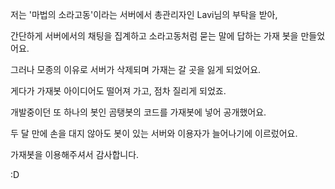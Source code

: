 저는 '마법의 소라고동'이라는 서버에서 총관리자인 Lavi님의 부탁을 받아,

간단하게 서버에서의 채팅을 집계하고 소라고동처럼 묻는 말에 답하는 가재 봇을 만들었어요.

그러나 모종의 이유로 서버가 삭제되며 가재는 갈 곳을 잃게 되었어요.

게다가 가재봇 아이디어도 떨어져 가고, 점차 질리게 되었죠.

개발중이던 또 하나의 봇인 곰탱봇의 코드를 가재봇에 넣어 공개했어요.

두 달 만에 손을 대지 않아도 봇이 있는 서버와 이용자가 늘어나기에 이르렀어요.

가재봇을 이용해주셔서 감사합니다.

:D
